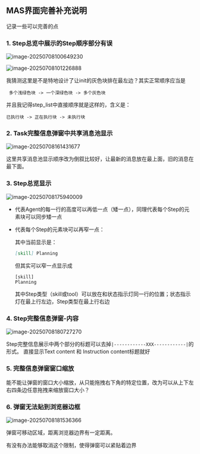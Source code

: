 ## MAS界面完善补充说明

记录一些可以完善的点




### 1. Step总览中展示的Step顺序部分有误

<img src="/C:/Users/20212/AppData/Roaming/Typora/typora-user-images/image-20250708100649230.png" alt="image-20250708100649230" style="zoom:100%;" />

![image-20250708101226888](/C:/Users/20212/AppData/Roaming/Typora/typora-user-images/image-20250708101226888.png)



我猜测这里是不是特地设计了让init的灰色块排在最左边？其实正常顺序应当是

```
 多个浅绿色块 -> 一个深绿色块 -> 多个灰色块
```

并且我记得step_list中直接顺序就是这样的，含义是：

```
已执行块 -> 正在执行块 -> 未执行块
```



### 2. Task完整信息弹窗中共享消息池显示

![image-20250708161431677](/C:/Users/20212/AppData/Roaming/Typora/typora-user-images/image-20250708161431677.png)

这里共享消息池显示顺序改为倒叙比较好，让最新的消息放在最上面，旧的消息在最下面。



### 3. Step总览显示

![image-20250708175940009](/C:/Users/20212/AppData/Roaming/Typora/typora-user-images/image-20250708175940009.png)

- 代表Agent的每一行的高度可以再低一点（矮一点），同理代表每个Step的元素块可以同步矮一点

- 代表每个Step的元素块可以再窄一点：

  其中当前显示是：

  ```markdown
  [skill] Planning
  ```

  但其实可以窄一点显示成

  ```
  [skill]
  Planning
  ```

  其中Step类型（skill或tool）可以放在和状态指示灯同一行的位置；状态指示灯在最上行左边，Step类型在最上行右边



### 4. Step完整信息弹窗-内容

![image-20250708180727270](/C:/Users/20212/AppData/Roaming/Typora/typora-user-images/image-20250708180727270.png)

Step完整信息展示中两个部分的标题可以去掉`|------------XXX------------|`的形式。
直接显示Text content 和 Instruction content标题就好



### 5. 完整信息弹窗窗口缩放

能不能让弹窗的窗口大小缩放，从只能拖拽右下角的特定位置，改为可以从上下左右四条边任意拖拽来缩放窗口大小？





### 6. 弹窗无法贴到浏览器边框

![image-20250708181536366](/C:/Users/20212/AppData/Roaming/Typora/typora-user-images/image-20250708181536366.png)

弹窗可移动区域，距离浏览器边界有一定距离。

有没有办法能够取消这个限制，使得弹窗可以紧贴着边界

